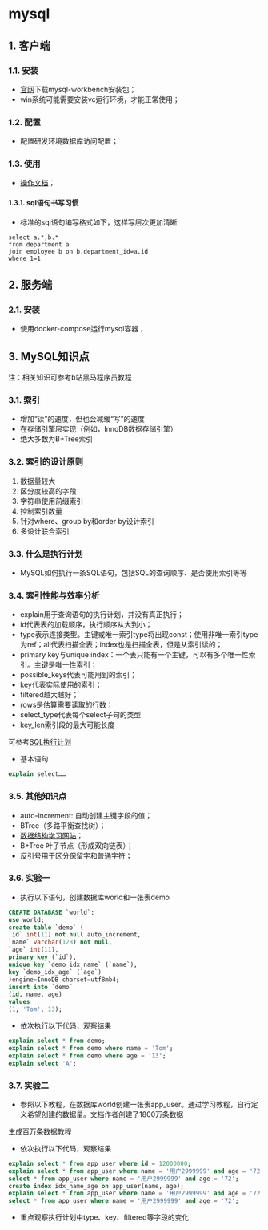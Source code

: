 # mysql

## 1. 客户端

### 1.1. 安装

- [官网](https://dev.mysql.com/downloads/workbench/)下载mysql-workbench安装包；
- win系统可能需要安装vc运行环境，才能正常使用；

### 1.2. 配置

- 配置研发环境数据库访问配置；

### 1.3. 使用

- [操作文档](https://dev.mysql.com/doc/workbench/en/)；

#### 1.3.1. sql语句书写习惯

- 标准的sql语句编写格式如下，这样写层次更加清晰

```shell
select a.*,b.* 
from department a 
join employee b on b.department_id=a.id
where 1=1
```

## 2. 服务端

### 2.1. 安装

- 使用docker-compose运行mysql容器；

## 3. MySQL知识点

注：相关知识可参考b站黑马程序员教程

### 3.1. 索引

- 增加“读”的速度，但也会减缓“写”的速度
- 在存储引擎层实现（例如，InnoDB数据存储引擎）
- 绝大多数为B+Tree索引

### 3.2. 索引的设计原则

1. 数据量较大
2. 区分度较高的字段
3. 字符串使用前缀索引
4. 控制索引数量
5. 针对where、group by和order by设计索引
6. 多设计联合索引

### 3.3. 什么是执行计划

- MySQL如何执行一条SQL语句，包括SQL的查询顺序、是否使用索引等等

### 3.4. 索引性能与效率分析

- explain用于查询语句的执行计划，并没有真正执行；
- id代表表的加载顺序，执行顺序从大到小；
- type表示连接类型。主键或唯一索引type将出现const；使用非唯一索引type为ref；all代表扫描全表；index也是扫描全表，但是从索引读的；  
- primary key与unique index：一个表只能有一个主键，可以有多个唯一性索引。主键是唯一性索引；
- possible_keys代表可能用到的索引；
- key代表实际使用的索引；
- filtered越大越好；
- rows是估算需要读取的行数；
- select_type代表每个select子句的类型
- key_len索引段的最大可能长度  

可参考[SQL执行计划](https://blog.csdn.net/limingqiang007/article/details/126341191?ops_request_misc=%257B%2522request%255Fid%2522%253A%2522168614043416800184153701%2522%252C%2522scm%2522%253A%252220140713.130102334..%2522%257D&request_id=168614043416800184153701&biz_id=0&utm_medium=distribute.pc_search_result.none-task-blog-2~all~baidu_landing_v2~default-5-126341191-null-null.142%5Ev88%5Econtrol_2,239%5Ev2%5Einsert_chatgpt&utm_term=sql%E6%89%A7%E8%A1%8C%E8%AE%A1%E5%88%92&spm=1018.2226.3001.4187)

- 基本语句

``` SQL
explain select……
```

### 3.5. 其他知识点

- auto-increment: 自动创建主键字段的值；
- BTree（多路平衡查找树）；
- [数据结构学习网站](https://cs.usfca.edu/~galles/visualization/Algorithms.html)；
- B+Tree 叶子节点（形成双向链表）；
- 反引号用于区分保留字和普通字符；

### 3.6. 实验一

- 执行以下语句，创建数据库world和一张表demo

```SQL
CREATE DATABASE `world`;
use world;
create table `demo` (
`id` int(11) not null auto_increment,
`name` varchar(128) not null,
`age` int(11),
primary key (`id`),
unique key `demo_idx_name` (`name`),
key `demo_idx_age` (`age`)
)engine=InnoDB charset=utf8mb4;
insert into `demo` 
(id, name, age)
values
(1, 'Tom', 13);
```

- 依次执行以下代码，观察结果

``` SQL
explain select * from demo;
explain select * from demo where name = 'Tom';
explain select * from demo where age = '13';
explain select 'A';
```

### 3.7. 实验二

- 参照以下教程，在数据库world创建一张表app_user。通过学习教程，自行定义希望创建的数据量。文档作者创建了1800万条数据  

[生成百万条数据教程](https://blog.csdn.net/weixin_47316183/article/details/120577168)

- 依次执行以下代码，观察结果

``` SQL
explain select * from app_user where id = 12000000;
explain select * from app_user where name = '用户2999999' and age = '72';
select * from app_user where name = '用户2999999' and age = '72';
create index idx_name_age on app_user(name, age);
explain select * from app_user where name = '用户2999999' and age = '72';
select * from app_user where name = '用户2999999' and age = '72';
```

- 重点观察执行计划中type、key、filtered等字段的变化
